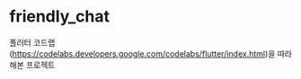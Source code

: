# friendly_chat
플러터 코드랩(https://codelabs.developers.google.com/codelabs/flutter/index.html)을 따라해본 프로젝트

